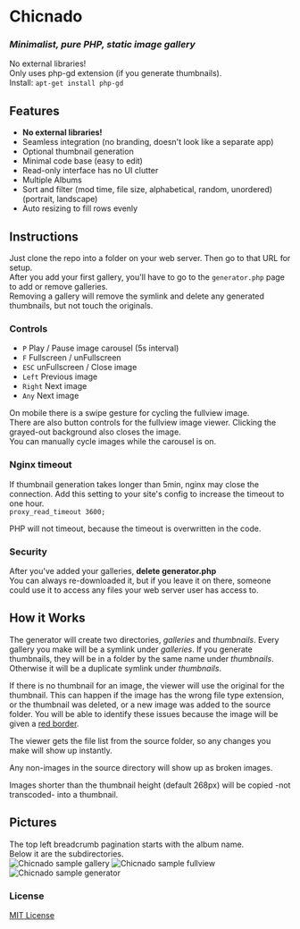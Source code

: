 # Chicnado
### _Minimalist, pure PHP, static image gallery_
No external libraries!\
Only uses php-gd extension (if you generate thumbnails).\
Install: `apt-get install php-gd` 

## Features
- __No external libraries!__
- Seamless integration (no branding, doesn't look like a separate app)
- Optional thumbnail generation
- Minimal code base (easy to edit)
- Read-only interface has no UI clutter
- Multiple Albums
- Sort and filter (mod time, file size, alphabetical, random, unordered) (portrait, landscape)
- Auto resizing to fill rows evenly

## Instructions
Just clone the repo into a folder on your web server. Then go to that URL for setup.\
After you add your first gallery, you'll have to go to the `generator.php` page to add or remove galleries.\
Removing a gallery will remove the symlink and delete any generated thumbnails, but not touch the originals.

### Controls
- `P` Play / Pause image carousel (5s interval)
- `F` Fullscreen / unFullscreen
- `ESC` unFullscreen / Close image
- `Left` Previous image
- `Right` Next image
- `Any` Next image

On mobile there is a swipe gesture for cycling the fullview image.\
There are also button controls for the fullview image viewer. Clicking the grayed-out background also closes the image.\
You can manually cycle images while the carousel is on.

### Nginx timeout
If thumbnail generation takes longer than 5min, nginx may close the connection. Add this setting to your site's config to increase the timeout to one hour.\
`proxy_read_timeout 3600;`

PHP will not timeout, because the timeout is overwritten in the code.

### Security
After you've added your galleries, __delete generator.php__\
You can always re-downloaded it, but if you leave it on there, someone could use it to access any files your web server user has access to.

## How it Works
The generator will create two directories, _galleries_ and _thumbnails_. Every gallery you make will be a symlink under _galleries_. If you generate thumbnails, they will be in a folder by the same name under _thumbnails_. Otherwise it will be a duplicate symlink under _thumbnails_.

If there is no thumbnail for an image, the viewer will use the original for the thumbnail. This can happen if the image has the wrong file type extension, or the thumbnail was deleted, or a new image was added to the source folder. You will be able to identify these issues because the image will be given a <u>red border</u>.

The viewer gets the file list from the source folder, so any changes you make will show up instantly.

Any non-images in the source directory will show up as broken images.

Images shorter than the thumbnail height (default 268px) will be copied -not transcoded- into a thumbnail.

## Pictures
The top left breadcrumb pagination starts with the album name.\
Below it are the subdirectories.\
![Chicnado sample gallery](https://i.imgur.com/9CaDQE0.png)
![Chicnado sample fullview](https://i.imgur.com/boaXKBV.png)
![Chicnado sample generator](https://i.imgur.com/agqMSrV.png)

### License
[MIT License](LICENSE.txt)
